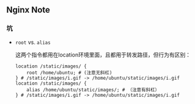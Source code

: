 ## Nginx Note

### 坑
- `root` vs. `alias`

  这两个指令都用在location环境里面，且都用于转发路径，但行为有区别：

  ```nginx
  location /static/images/ {
      root /home/ubuntu; # (注意无斜杠)
  } # /static/images/i.gif -> /home/ubuntu/static/images/i.gif 
  location /static/images/ {
      alias /home/ubuntu/static/images/; # （注意有斜杠）
  } # /static/images/i.gif -> /home/ubuntu/static/images/i.gif
  ```